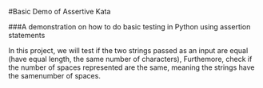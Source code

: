 #Basic Demo of Assertive Kata

###A demonstration on how to do basic testing in Python using assertion statements

In this project, we will test if the two strings passed as an input are equal (have equal length, the same number of characters), Furthemore, check if the number of spaces represented are the same, meaning the strings have the samenumber of spaces.